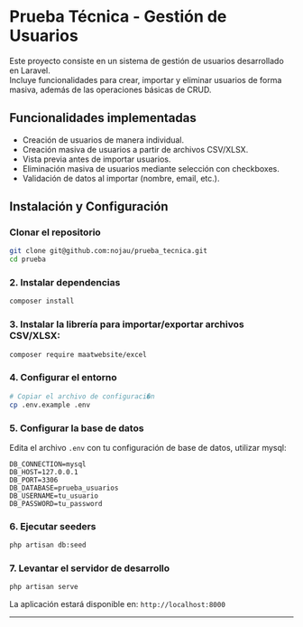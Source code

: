 # Prueba Técnica - Gestión de Usuarios

Este proyecto consiste en un sistema de gestión de usuarios desarrollado en Laravel.  
Incluye funcionalidades para crear, importar y eliminar usuarios de forma masiva, además de las operaciones básicas de CRUD.

##  Funcionalidades implementadas

- Creación de usuarios de manera individual.  
- Creación masiva de usuarios a partir de archivos CSV/XLSX.  
- Vista previa antes de importar usuarios.  
- Eliminación masiva de usuarios mediante selección con checkboxes.  
- Validación de datos al importar (nombre, email, etc.).  


## Instalación y Configuración

### Clonar el repositorio
```bash
git clone git@github.com:nojau/prueba_tecnica.git
cd prueba
```

### 2. Instalar dependencias
```bash
composer install
```
### 3. Instalar la librería para importar/exportar archivos CSV/XLSX:
```bash
composer require maatwebsite/excel
```


### 4. Configurar el entorno
```bash
# Copiar el archivo de configuraci�n
cp .env.example .env

```

### 5. Configurar la base de datos
Edita el archivo `.env` con tu configuración de base de datos, utilizar mysql:

```env
DB_CONNECTION=mysql
DB_HOST=127.0.0.1
DB_PORT=3306
DB_DATABASE=prueba_usuarios
DB_USERNAME=tu_usuario
DB_PASSWORD=tu_password
```


### 6. Ejecutar seeders
```bash
php artisan db:seed
```

### 7. Levantar el servidor de desarrollo
```bash
php artisan serve
```

La aplicación estará disponible en: `http://localhost:8000`

---

